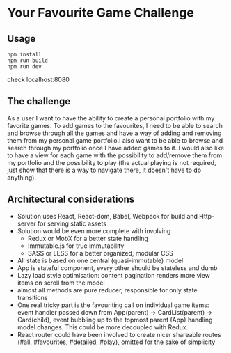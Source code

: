 Your Favourite Game Challenge
===================

Usage
-------------
```
npm install
npm run build
npm run dev
```
check localhost:8080

The challenge
--------------

As a user I want to have the ability to create a personal portfolio with my favorite games. To add games to the favourites, I need to be able to search and browse through all the games and have a way of adding and removing them from my personal game portfolio.I also want to be able to browse and search through my portfolio once I have added games to it. I would also like to have a view for each game with the possibility to add/remove them from my portfolio and the possibility to play (the actual playing is not required, just show that there is a way to navigate there, it doesn't have to do anything).

Architectural considerations
-------------
- Solution uses React, React-dom, Babel, Webpack for build and Http-server for serving static assets
- Solution would be even more complete with involving 
	* Redux or MobX for a better state handling
	* Immutable.js for true immutability
	* SASS or LESS for a better organized, modular CSS
- All state is based on one central (quasi-immutable) model 
- App is stateful component, every other should be stateless and dumb
- Lazy load style optimisation: content pagination renders more view items on scroll from the model
- almost all methods are pure reducer, responsible for only state transitions
- One real tricky part is the favouriting call on individual game items: event handler passed down from App(parent) -> CardList(parent) -> Card(child), event bubbling up to the topmost parent (App) handling model changes. This could be more decoupled with Redux. 
- React router could have been involved to create nicer shareable routes (#all, #favourites, #detailed, #play), omitted for the sake of simplicity
